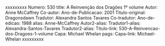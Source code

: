 xxxxxxxxx
Numero: 530
title: A Reinvenção dos Dragões 1º volume
Autor: Anne McCaffrey
Co-autor: 
Ano-de-Publicacao: 2001
Titulo-original: Dragonsdawn
Tradutor: Alexandra Santos Tavares
Co-tradutor: 
Ano-de-edicao: 1988
alias: Anne-McCaffrey
Autor2-alias: 
Tradutor1-alias: Alexandra-Santos-Tavares
Tradutor2-alias: 
Titulo-link: 530-A-Reinvencao-dos-Dragoes-1-volume
Capa: Michael Whelan
pags: 
Capa-link: Michael-Whelan
xxxxxxxxx